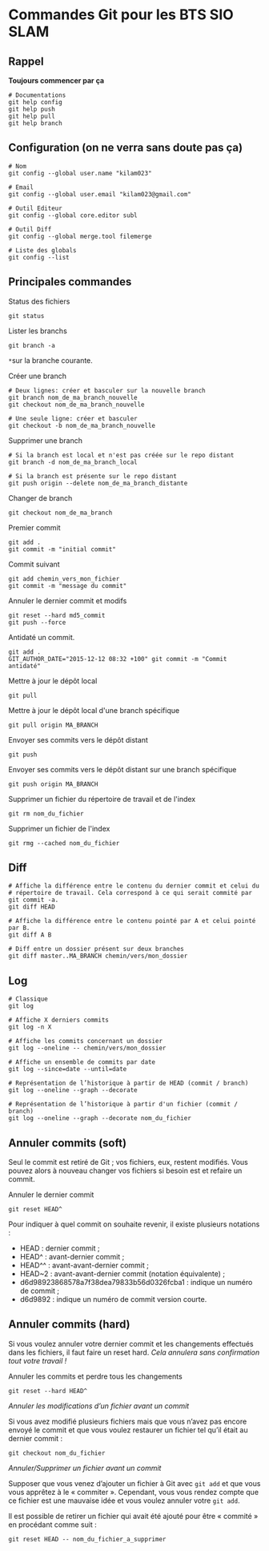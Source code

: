 # Commandes Git pour les BTS SIO SLAM

## Rappel

**Toujours commencer par ça**

```shell
# Documentations
git help config
git help push
git help pull
git help branch
```

## Configuration (on ne verra sans doute pas ça)

```shell
# Nom
git config --global user.name "kilam023"

# Email
git config --global user.email "kilam023@gmail.com"

# Outil Editeur
git config --global core.editor subl

# Outil Diff
git config --global merge.tool filemerge

# Liste des globals
git config --list
```

## Principales commandes

Status des fichiers

```shell
git status
```

Lister les branchs

```shell
git branch -a
```

`*`sur la branche courante.

Créer une branch

```shell
# Deux lignes: créer et basculer sur la nouvelle branch
git branch nom_de_ma_branch_nouvelle
git checkout nom_de_ma_branch_nouvelle

# Une seule ligne: créer et basculer
git checkout -b nom_de_ma_branch_nouvelle
```

Supprimer une branch

```shell
# Si la branch est local et n'est pas créée sur le repo distant
git branch -d nom_de_ma_branch_local

# Si la branch est présente sur le repo distant
git push origin --delete nom_de_ma_branch_distante
```

Changer de branch

```shell
git checkout nom_de_ma_branch
```

Premier commit

```shell
git add .
git commit -m "initial commit"
```

Commit suivant

```shell
git add chemin_vers_mon_fichier
git commit -m "message du commit"
```

Annuler le dernier commit et modifs

```shell
git reset --hard md5_commit
git push --force
```

Antidaté un commit.

```shell
git add .
GIT_AUTHOR_DATE="2015-12-12 08:32 +100" git commit -m "Commit antidaté"
```

Mettre à jour le dépôt local

```shell
git pull
```

Mettre à jour le dépôt local d'une branch spécifique

```shell
git pull origin MA_BRANCH
```

Envoyer ses commits vers le dépôt distant

```shell
git push
```

Envoyer ses commits vers le dépôt distant sur une branch spécifique

```shell
git push origin MA_BRANCH
```

Supprimer un fichier du répertoire de travail et de l'index

```shell
git rm nom_du_fichier
```

Supprimer un fichier de l'index

```shell
git rmg --cached nom_du_fichier
```

## Diff

```shell
# Affiche la différence entre le contenu du dernier commit et celui du 
# répertoire de travail. Cela correspond à ce qui serait commité par git commit -a.
git diff HEAD

# Affiche la différence entre le contenu pointé par A et celui pointé par B.
git diff A B

# Diff entre un dossier présent sur deux branches
git diff master..MA_BRANCH chemin/vers/mon_dossier
```

## Log

```shell
# Classique
git log

# Affiche X derniers commits
git log -n X

# Affiche les commits concernant un dossier
git log --oneline -- chemin/vers/mon_dossier

# Affiche un ensemble de commits par date
git log --since=date --until=date

# Représentation de l’historique à partir de HEAD (commit / branch)
git log --oneline --graph --decorate

# Représentation de l’historique à partir d'un fichier (commit / branch)
git log --oneline --graph --decorate nom_du_fichier
```

## Annuler commits (soft)

Seul le commit est retiré de Git ; vos fichiers, eux, restent modifiés. Vous pouvez alors à nouveau changer vos fichiers si besoin est et refaire un commit.

Annuler le dernier commit

```shell
git reset HEAD^
```

Pour indiquer à quel commit on souhaite revenir, il existe plusieurs notations :

* HEAD : dernier commit ;
* HEAD^ : avant-dernier commit ;
* HEAD^^ : avant-avant-dernier commit ;
* HEAD~2 : avant-avant-dernier commit (notation équivalente) ;
* d6d98923868578a7f38dea79833b56d0326fcba1 : indique un numéro de commit ;
* d6d9892 : indique un numéro de commit version courte.

## Annuler commits (hard)

Si vous voulez annuler votre dernier commit et les changements effectués dans les fichiers, il faut faire un reset hard. *Cela annulera sans confirmation tout votre travail !*

Annuler les commits et perdre tous les changements

```shell
git reset --hard HEAD^
```

*Annuler les modifications d’un fichier avant un commit*

Si vous avez modifié plusieurs fichiers mais que vous n’avez pas encore envoyé le commit et que vous voulez restaurer un fichier tel qu’il était au dernier commit :

```shell
git checkout nom_du_fichier
```

*Annuler/Supprimer un fichier avant un commit*

Supposer que vous venez d’ajouter un fichier à Git avec `git add` et que vous vous apprêtez à le « commiter ». Cependant, vous vous rendez compte que ce fichier est une mauvaise idée et vous voulez annuler votre `git add`.

Il est possible de retirer un fichier qui avait été ajouté pour être « commité » en procédant comme suit :

```shell
git reset HEAD -- nom_du_fichier_a_supprimer
```
